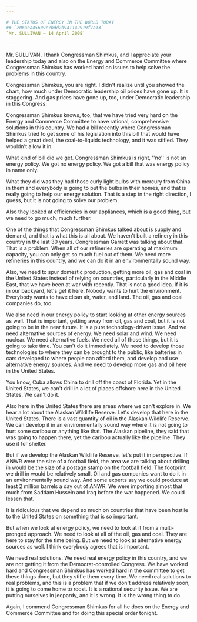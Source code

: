 ```yaml
---
---

# THE STATUS OF ENERGY IN THE WORLD TODAY
## `206aea45609c7bdd2b941142919f7a13`
`Mr. SULLIVAN — 14 April 2008`

---
```



Mr. SULLIVAN. I thank Congressman Shimkus, and I appreciate your 
leadership today and also on the Energy and Commerce Committee where 
Congressman Shimkus has worked hard on issues to help solve the 
problems in this country.

Congressman Shimkus, you are right. I didn't realize until you showed 
the chart, how much under Democratic leadership oil prices have gone 
up. It is staggering. And gas prices have gone up, too, under 
Democratic leadership in this Congress.

Congressman Shimkus knows, too, that we have tried very hard on the 
Energy and Commerce Committee to have rational, comprehensive solutions 
in this country. We had a bill recently where Congressman Shimkus tried 
to get some of his legislation into this bill that would have helped a 
great deal, the coal-to-liquids technology, and it was stifled. They 
wouldn't allow it in.

What kind of bill did we get. Congressman Shimkus is right, ''no'' is 
not an energy policy. We got no energy policy. We got a bill that was 
energy policy in name only.



What they did was they had those curly light bulbs with mercury from 
China in them and everybody is going to put the bulbs in their homes, 
and that is really going to help our energy solution. That is a step in 
the right direction, I guess, but it is not going to solve our problem.

Also they looked at efficiencies in our appliances, which is a good 
thing, but we need to go much, much further.

One of the things that Congressman Shimkus talked about is supply and 
demand, and that is what this is all about. We haven't built a refinery 
in this country in the last 30 years. Congressman Garrett was talking 
about that. That is a problem. When all of our refineries are operating 
at maximum capacity, you can only get so much fuel out of them. We need 
more refineries in this country, and we can do it in an environmentally 
sound way.

Also, we need to spur domestic production, getting more oil, gas and 
coal in the United States instead of relying on countries, particularly 
in the Middle East, that we have been at war with recently. That is not 
a good idea. If it is in our backyard, let's get it here. Nobody wants 
to hurt the environment. Everybody wants to have clean air, water, and 
land. The oil, gas and coal companies do, too.

We also need in our energy policy to start looking at other energy 
sources as well. That is important, getting away from oil, gas and 
coal, but it is not going to be in the near future. It is a pure 
technology-driven issue. And we need alternative sources of energy. We 
need solar and wind. We need nuclear. We need alternative fuels. We 
need all of those things, but it is going to take time. You can't do it 
immediately. We need to develop those technologies to where they can be 
brought to the public, like batteries in cars developed to where people 
can afford them, and develop and use alternative energy sources. And we 
need to develop more gas and oil here in the United States.


You know, Cuba allows China to drill off the coast of Florida. Yet in 
the United States, we can't drill in a lot of places offshore here in 
the United States. We can't do it.

Also here in the United States there are areas where we can't explore 
in. We hear a lot about the Alaskan Wildlife Reserve. Let's develop 
that here in the United States. There is a vast quantity of oil in the 
Alaskan Wildlife Reserve. We can develop it in an environmentally sound 
way where it is not going to hurt some caribou or anything like that. 
The Alaskan pipeline, they said that was going to happen there, yet the 
caribou actually like the pipeline. They use it for shelter.

But if we develop the Alaskan Wildlife Reserve, let's put it in 
perspective. If ANWR were the size of a football field, the area we are 
talking about drilling in would be the size of a postage stamp on the 
football field. The footprint we drill in would be relatively small. 
Oil and gas companies want to do it in an environmentally sound way. 
And some experts say we could produce at least 2 million barrels a day 
out of ANWR. We were importing almost that much from Saddam Hussein and 
Iraq before the war happened. We could lessen that.

It is ridiculous that we depend so much on countries that have been 
hostile to the United States on something that is so important.

But when we look at energy policy, we need to look at it from a 
multi-pronged approach. We need to look at all of the oil, gas and 
coal. They are here to stay for the time being. But we need to look at 
alternative energy sources as well. I think everybody agrees that is 
important.

We need real solutions. We need real energy policy in this country, 
and we are not getting it from the Democrat-controlled Congress. We 
have worked hard and Congressman Shimkus has worked hard in the 
committee to get these things done, but they stifle them every time. We 
need real solutions to real problems, and this is a problem that if we 
don't address relatively soon, it is going to come home to roost. It is 
a national security issue. We are putting ourselves in jeopardy, and it 
is wrong. It is the wrong thing to do.

Again, I commend Congressman Shimkus for all he does on the Energy 
and Commerce Committee and for doing this special order tonight.